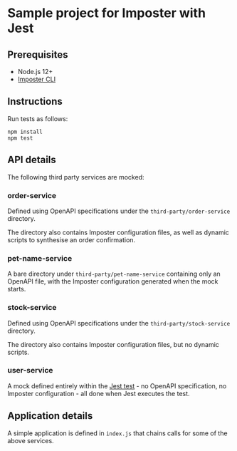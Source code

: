 Sample project for Imposter with Jest
=====================================

## Prerequisites

- Node.js 12+
- [Imposter CLI](https://github.com/gatehill/imposter-cli)

## Instructions

Run tests as follows:

	npm install
    npm test

## API details

The following third party services are mocked:

### order-service

Defined using OpenAPI specifications under the `third-party/order-service` directory.

The directory also contains Imposter configuration files, as well as dynamic scripts to synthesise an order confirmation.

### pet-name-service

A bare directory under `third-party/pet-name-service` containing only an OpenAPI file, with the Imposter configuration generated when the mock starts.

### stock-service

Defined using OpenAPI specifications under the `third-party/stock-service` directory.

The directory also contains Imposter configuration files, but no dynamic scripts.

### user-service

A mock defined entirely within the [Jest test](./src/users.test.js) - no OpenAPI specification, no Imposter configuration - all done when Jest executes the test.

## Application details

A simple application is defined in `index.js` that chains calls for some of the above services.

